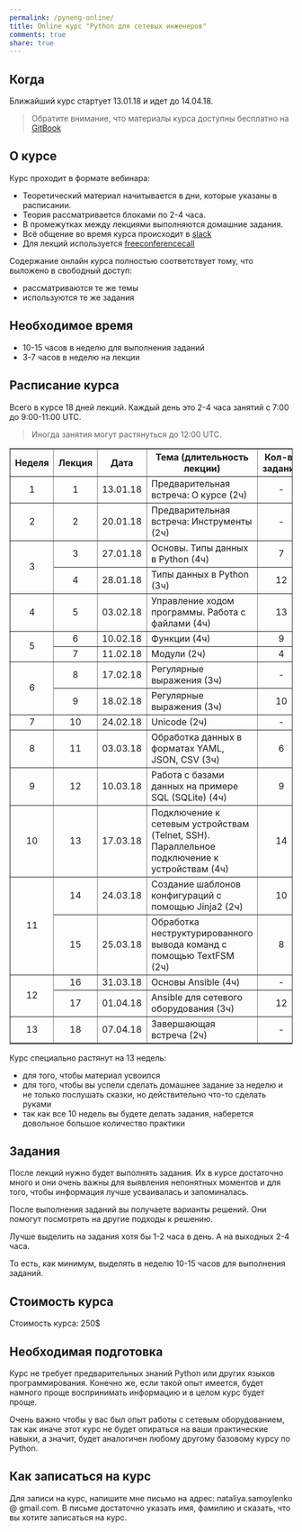 ```yaml
---
permalink: /pyneng-online/
title: Online курс "Python для сетевых инженеров"
comments: true
share: true
---
```



## Когда

Ближайший курс стартует 13.01.18 и идет до 14.04.18.

> Обратите внимание, что материалы курса доступны бесплатно на [GitBook](https://www.gitbook.com/book/natenka/pyneng/details)

## О курсе

Курс проходит в формате вебинара:

* Теоретический материал начитывается в дни, которые указаны в расписании.
* Теория рассматривается блоками по 2-4 часа.
* В промежутках между лекциями выполняются домашние задания.
* Всё общение во время курса происходит в [slack](https://pyneng-slack.herokuapp.com/)
* Для лекций используется [freeconferencecall](https://freeconferencecall.com)

Содержание онлайн курса полностью соответствует тому, что выложено в свободный доступ:

* рассматриваются те же темы
* используются те же задания

## Необходимое время

* 10-15 часов в неделю для выполнения заданий
* 3-7 часов в неделю на лекции

## Расписание курса

Всего в курсе 18 дней лекций. Каждый день это 2-4 часа занятий с 7:00 до 9:00-11:00 UTC.

> Иногда занятия могут растянуться до 12:00 UTC.

<table border="1" cellpadding="4" cellspacing="0">
 <tr>
    <th align="center">Неделя</th>
    <th align="center">Лекция</th>
    <th align="center">Дата</th>
    <th align="center">Тема (длительность лекции)</th>
    <th align="center">Кол-во заданий</th>
 </tr>
 <tr>
    <td align="center">1</td>
    <td align="center">1</td>
    <td align="center">13.01.18</td>
    <td>Предварительная встреча: О курсе (2ч)</td>
    <td align="center">-</td>
 </tr>
 <tr>
    <td align="center">2</td>
    <td align="center">2</td>
    <td align="center">20.01.18</td>
    <td>Предварительная встреча: Инструменты (2ч)</td>
    <td align="center">-</td>
 </tr>
 <tr>
    <td rowspan="2" align="center">3</td>
    <td align="center">3</td>
    <td align="center">27.01.18</td>
    <td>Основы. Типы данных в Python (4ч)</td>
    <td align="center">7</td>
 </tr>
 <tr>
    <td align="center">4</td>
    <td align="center">28.01.18</td>
    <td>Типы данных в Python (3ч)</td>
    <td align="center">12</td>
 </tr>
 <tr>
    <td align="center">4</td>
    <td align="center">5</td>
    <td align="center">03.02.18</td>
    <td>Управление ходом программы. Работа с файлами (4ч)</td>
    <td align="center">13</td>
 </tr>
 <tr>
    <td rowspan="2" align="center">5</td>
    <td align="center">6</td>
    <td align="center">10.02.18</td>
    <td>Функции (4ч)</td>
    <td align="center">9</td>
 </tr>
 <tr>
    <td align="center">7</td>
    <td align="center">11.02.18</td>
    <td>Модули (2ч)</td>
    <td align="center">4</td>
 </tr>
 <tr>
    <td rowspan="2" align="center">6</td>
    <td align="center">8</td>
    <td align="center">17.02.18</td>
    <td>Регулярные выражения (3ч)</td>
    <td align="center">-</td>
 </tr>
 <tr>
    <td align="center">9</td>
    <td align="center">18.02.18</td>
    <td>Регулярные выражения (3ч)</td>
    <td align="center">10</td>
 </tr>

 <tr>
    <td align="center">7</td>
    <td align="center">10</td>
    <td align="center">24.02.18</td>
    <td>Unicode (2ч)</td>
    <td align="center">-</td>
 </tr>
 <tr>
    <td align="center">8</td>
    <td align="center">11</td>
    <td align="center">03.03.18</td>
    <td>Обработка данных в форматах YAML, JSON, CSV (3ч)</td>
    <td align="center">6</td>
 </tr>
 <tr>
    <td align="center">9</td>
    <td align="center">12</td>
    <td align="center">10.03.18</td>
    <td>Работа с базами данных на примере SQL (SQLite) (4ч)</td>
    <td align="center">9</td>
 </tr>
 <tr>
    <td align="center">10</td>
    <td align="center">13</td>
    <td align="center">17.03.18</td>
    <td>Подключение к сетевым устройствам (Telnet, SSH). Параллельное подключение к устройствам (4ч)</td>
    <td align="center">14</td>
 </tr>
 <tr>
    <td rowspan="2" align="center">11</td>
    <td align="center">14</td>
    <td align="center">24.03.18</td>
    <td>Создание шаблонов конфигураций с помощью Jinja2 (2ч)</td>
    <td align="center">10</td>
 </tr>
 <tr>
    <td align="center">15</td>
    <td align="center">25.03.18</td>
    <td>Обработка неструктурированного вывода команд с помощью TextFSM (2ч)</td>
    <td align="center">8</td>
 </tr>
 <tr>
    <td rowspan="2" align="center">12</td>
    <td align="center">16</td>
    <td align="center">31.03.18</td>
    <td>Основы Ansible (4ч)</td>
    <td align="center">-</td>
 </tr>
 <tr>
    <td align="center">17</td>
    <td align="center">01.04.18</td>
    <td>Ansible для сетевого оборудования (3ч)</td>
    <td align="center">12</td>
 </tr> 
 <tr>
    <td align="center">13</td>
    <td align="center">18</td>
    <td align="center">07.04.18</td>
    <td>Завершающая встреча (2ч)</td>
    <td align="center">-</td>
 </tr>
</table>



Курс специально растянут на 13 недель:

* для того, чтобы материал усвоился
* для того, чтобы вы успели сделать домашнее задание за неделю и не только послушать сказки, но действительно что-то сделать руками
* так как все 10 недель вы будете делать задания, наберется довольное большое количество практики


## Задания

После лекций нужно будет выполнять задания.
Их в курсе достаточно много и они очень важны для выявления непонятных моментов и для того, чтобы информация лучше усваивалась и запоминалась.

После выполнения заданий вы получаете варианты решений.
Они помогут посмотреть на другие подходы к решению.

Лучше выделить на задания хотя бы 1-2 часа в день.
А на выходных 2-4 часа.

То есть, как минимум, выделять в неделю 10-15 часов для выполнения заданий.


## Стоимость курса

Стоимость курса: 250$

## Необходимая подготовка

Курс не требует предварительных знаний Python или других языков программирования.
Конечно же, если такой опыт имеется, будет намного проще воспринимать информацию и в целом курс будет проще.

Очень важно чтобы у вас был опыт работы с сетевым оборудованием, так как иначе этот курс не будет опираться на ваши практические навыки, а значит, будет аналогичен любому другому базовому курсу по Python.


## Как записаться на курс

Для записи на курс, напишите мне письмо на адрес: nataliya.samoylenko @ gmail.com.
В письме достаточно указать имя, фамилию и сказать, что вы хотите записаться на курс.


